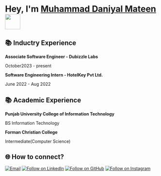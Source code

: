 <h1 align="left">Hey, I'm <a href="https://www.linkedin.com/in/dmateen/">Muhammad Daniyal Mateen</a><img src="https://media.giphy.com/media/hvRJCLFzcasrR4ia7z/giphy.gif" width="50">

## 📚 Inductry Experience
<div style="line-height: 1.15">
    <b>Associate Software Engineer - Dubizzle Labs </b>
    <p>October2023 - present</p>
</div>

<div style="line-height: 1.15">
    <b>Software Engineering Intern - HotelKey Pvt Ltd. </b>
    <p>June 2022 - Aug 2022</p>
</div>




## 📚 Academic Experience
<div style="line-height: 1.15">
    <b>Punjab University College of Information Technology</b>
    <p>BS Information Technology</p>
</div>


<div style="line-height: 1.15">
    <b>Forman Christian College</b>
    <p>Intermediate(Computer Science)</p>
</div>











<h2 align="left">🌐 How to connect?</h2>
<p align="left">
  <a href="mailto:daniyalmateen22@gmail.com"><img title="Email" src="https://img.shields.io/badge/Gmail-D14836?style=for-the-badge&logo=gmail&logoColor=white"/></a>
  <a href="https://www.linkedin.com/in/dmateen/"><img title="Follow on LinkedIn" src="https://img.shields.io/badge/LinkedIn-0077B5?style=for-the-badge&logo=linkedin&logoColor=white"/></a>
  <a href="https://github.com/dmateen"><img title="Follow on GitHub" src="https://img.shields.io/badge/GitHub-100000?style=for-the-badge&logo=github&logoColor=white"/></a>
     <a href="https://www.instagram.com/emdaniyal99/"><img title="Follow on Instagram" src="https://img.shields.io/badge/Instagram-E4405F?style=for-the-badge&logo=instagram&logoColor=white"/></a>
  
</p>
<!-- For differnt icons I found this very useful.(https://github.com/alexandresanlim/Badges4-README.md-Profile) -->
